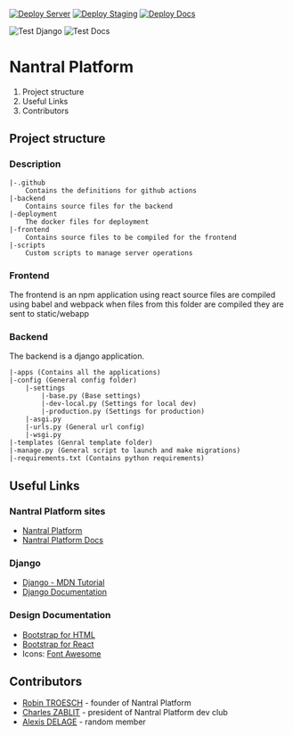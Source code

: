 [![Deploy Server](https://github.com/nantral-platform/nantralPlatform/actions/workflows/deploy-server.yml/badge.svg?branch=master)](https://nantral-platform.fr)
[![Deploy Staging](https://github.com/nantral-platform/nantralPlatform/actions/workflows/deploy-staging.yml/badge.svg?branch=staging)](https://dev.nantral-platform.fr)
[![Deploy Docs](https://github.com/nantral-platform/nantralPlatform/actions/workflows/deploy-docs.yml/badge.svg?branch=master)](https://docs.nantral-platform.fr)

![Test Django](https://github.com/nantral-platform/nantralPlatform/actions/workflows/test-django.yml/badge.svg)
![Test Docs](https://github.com/nantral-platform/nantralPlatform/actions/workflows/test-docs.yml/badge.svg)

# Nantral Platform

1. Project structure
2. Useful Links
3. Contributors

## Project structure
### Description
```
|-.github 
    Contains the definitions for github actions
|-backend
    Contains source files for the backend
|-deployment
    The docker files for deployment
|-frontend
    Contains source files to be compiled for the frontend
|-scripts
    Custom scripts to manage server operations
 ```

### Frontend
The frontend is an npm application using react
source files are compiled using babel and webpack
when files from this folder are compiled they are sent
to static/webapp

### Backend
The backend is a django application.
```
|-apps (Contains all the applications)
|-config (General config folder)
    |-settings
        |-base.py (Base settings)
        |-dev-local.py (Settings for local dev)
        |-production.py (Settings for production)
    |-asgi.py
    |-urls.py (General url config)
    |-wsgi.py
|-templates (Genral template folder)
|-manage.py (General script to launch and make migrations)
|-requirements.txt (Contains python requirements)
```

## Useful Links

### Nantral Platform sites
* [Nantral Platform](https://nantral-platform.fr)
* [Nantral Platform Docs](https://docs.nantral-platform.fr)

### Django
* [Django - MDN Tutorial](https://developer.mozilla.org/fr/docs/Learn/Server-side/Django)
* [Django Documentation](https://docs.djangoproject.com/en/3.2/)

### Design Documentation
* [Bootstrap for HTML](https://getbootstrap.com/docs/5.0/getting-started/introduction/)
* [Bootstrap for React](https://react-bootstrap.github.io/components/alerts)
* Icons: [Font Awesome](https://fontawesome.com/v5.15/icons?d=gallery&p=2&m=free)


## Contributors
* [Robin TROESCH](https://github.com/unitrium) - founder of Nantral Platform
* [Charles ZABLIT](https://github.com/charles-zablit) - president of Nantral Platform dev club
* [Alexis DELAGE](https://github.com/hydrielax) - random member

    
